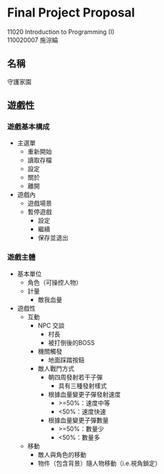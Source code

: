 # Final Project Proposal
11020 Introduction to Programming (I)<br>
110020007 施淙綸

## 名稱
守護家園
## 遊戲性
### 遊戲基本構成
- 主選單
    - 重新開始
    - 讀取存檔
    - 設定
    - 關於
    - 離開
- 遊戲內
    - 遊戲場景
    - 暫停遊戲
        - 設定
        - 繼續
        - 保存並退出
### 遊戲主體
- 基本單位
    - 角色（可操控人物）
    - 計量
        - 敵我血量
- 遊戲性
    - 互動
        - NPC 交談
            - 村長
            - 被打倒後的BOSS
        - 機關觸發
            - 地面踩踏按鈕
        - 敵人戰鬥方式
            - 朝四周發射若干子彈
                - 具有三種發射樣式
            - 根據血量變更子彈發射速度
                - \>=50%：速度中等
                - <50%：速度快速
            - 根據血量變更子彈數量
                - \>=50%：數量少
                - <50%：數量多
    - 移動
        - 敵人與角色的移動
        - 物件（包含背景）隨人物移動（i.e.視角鎖定）
